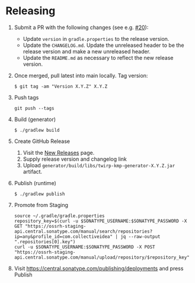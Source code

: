 # Releasing

1. Submit a PR with the following changes (see e.g. [#20](https://github.com/collectiveidea/twirp-kmp/pull/20)):
    * Update `version` in `gradle.properties` to the release version.
    * Update the `CHANGELOG.md`. Update the unreleased header to be the release version and make a new unreleased header.
    * Update the `README.md` as necessary to reflect the new release version.

2. Once merged, pull latest into main locally. Tag version:

   ```
   $ git tag -am "Version X.Y.Z" X.Y.Z
   ```

3. Push tags

   ```
   git push --tags
   ```

4. Build (generator)

   ```
   $ ./gradlew build
   ```

5. Create GitHub Release
   1. Visit the [New Releases](https://github.com/collectiveidea/twirp-kmp/releases/new) page.
   2. Supply release version and changelog link
   3. Upload `generator/build/libs/twirp-kmp-generator-X.Y.Z.jar` artifact.

6. Publish (runtime)

   ```
   $ ./gradlew publish
   ```

7. Promote from Staging

   ```
   source ~/.gradle/gradle.properties
   repository_key=$(curl -u $SONATYPE_USERNAME:$SONATYPE_PASSWORD -X GET "https://ossrh-staging-api.central.sonatype.com/manual/search/repositories?ip=any&profile_id=com.collectiveidea" | jq --raw-output ".repositories[0].key")
   curl -u $SONATYPE_USERNAME:$SONATYPE_PASSWORD -X POST "https://ossrh-staging-api.central.sonatype.com/manual/upload/repository/$repository_key"
   ```

8. Visit https://central.sonatype.com/publishing/deployments and press Publish
